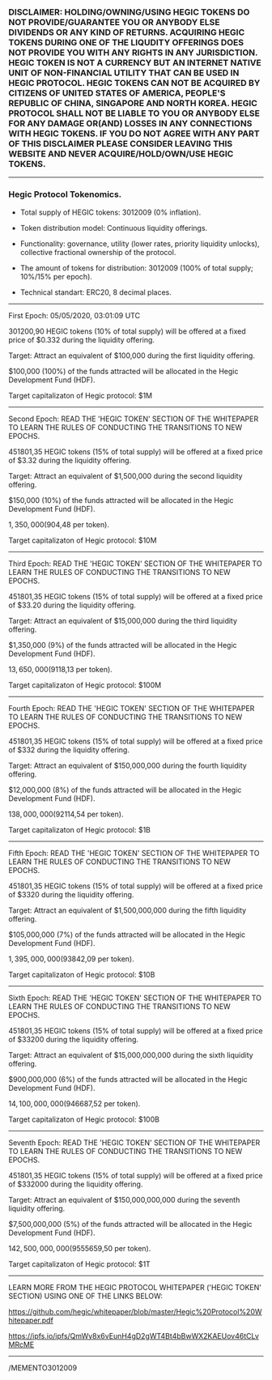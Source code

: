 ### DISCLAIMER: HOLDING/OWNING/USING HEGIC TOKENS DO NOT PROVIDE/GUARANTEE YOU OR ANYBODY ELSE DIVIDENDS OR ANY KIND OF RETURNS. ACQUIRING HEGIC TOKENS DURING ONE OF THE LIQUDITY OFFERINGS DOES NOT PROVIDE YOU WITH ANY RIGHTS IN ANY JURISDICTION. HEGIC TOKEN IS NOT A CURRENCY BUT AN INTERNET NATIVE UNIT OF NON-FINANCIAL UTILITY THAT CAN BE USED IN HEGIC PROTOCOL. HEGIC TOKENS CAN NOT BE ACQUIRED BY CITIZENS OF UNITED STATES OF AMERICA, PEOPLE'S REPUBLIC OF CHINA, SINGAPORE AND NORTH KOREA. HEGIC PROTOCOL SHALL NOT BE LIABLE TO YOU OR ANYBODY ELSE FOR ANY DAMAGE OR(AND) LOSSES IN ANY CONNECTIONS WITH HEGIC TOKENS. IF YOU DO NOT AGREE WITH ANY PART OF THIS DISCLAIMER PLEASE CONSIDER LEAVING THIS WEBSITE AND NEVER ACQUIRE/HOLD/OWN/USE HEGIC TOKENS.

-------------------------

### Hegic Protocol Tokenomics. 

- Total supply of HEGIC tokens: 3012009 (0% inflation).

- Token distribution model: Continuous liquidity offerings.

- Functionality: governance, utility (lower rates, priority liquidity unlocks), collective fractional ownership of the protocol.

- The amount of tokens for distribution: 3012009 (100% of total supply; 10%/15% per epoch).

- Technical standart: ERC20, 8 decimal places.

-------------------------

First Epoch: 05/05/2020, 03:01:09 UTC

301200,90 HEGIC tokens (10% of total supply) will be offered at a fixed price of $0.332 during the liquidity offering.

Target: Attract an equivalent of $100,000 during the first liquidity offering.

$100,000 (100%) of the funds attracted will be allocated in the Hegic Development Fund (HDF).

Target capitalizaton of Hegic protocol: $1M

-------------------------

Second Epoch: READ THE 'HEGIC TOKEN' SECTION OF THE WHITEPAPER TO LEARN THE RULES OF CONDUCTING THE TRANSITIONS TO NEW EPOCHS.

451801,35 HEGIC tokens (15% of total supply) will be offered at a fixed price of $3.32 during the liquidity offering.

Target: Attract an equivalent of $1,500,000 during the second liquidity offering.

$150,000 (10%) of the funds attracted will be allocated in the Hegic Development Fund (HDF).

$1,350,000 (90%) of the funds attracted will be disributed between the HEGIC token holders (~$4,48 per token).

Target capitalizaton of Hegic protocol: $10M

-------------------------

Third Epoch: READ THE 'HEGIC TOKEN' SECTION OF THE WHITEPAPER TO LEARN THE RULES OF CONDUCTING THE TRANSITIONS TO NEW EPOCHS.

451801,35 HEGIC tokens (15% of total supply) will be offered at a fixed price of $33.20 during the liquidity offering.

Target: Attract an equivalent of $15,000,000 during the third liquidity offering.

$1,350,000 (9%) of the funds attracted will be allocated in the Hegic Development Fund (HDF).

$13,650,000 (91%) of the funds attracted will be disributed between the HEGIC token holders (~$18,13 per token).

Target capitalizaton of Hegic protocol: $100M

-------------------------

Fourth Epoch: READ THE 'HEGIC TOKEN' SECTION OF THE WHITEPAPER TO LEARN THE RULES OF CONDUCTING THE TRANSITIONS TO NEW EPOCHS.

451801,35 HEGIC tokens (15% of total supply) will be offered at a fixed price of $332 during the liquidity offering.

Target: Attract an equivalent of $150,000,000 during the fourth liquidity offering.

$12,000,000 (8%) of the funds attracted will be allocated in the Hegic Development Fund (HDF).

$138,000,000 (92%) of the funds attracted will be disributed between the HEGIC token holders (~$114,54 per token).

Target capitalizaton of Hegic protocol: $1B

-------------------------

Fifth Epoch: READ THE 'HEGIC TOKEN' SECTION OF THE WHITEPAPER TO LEARN THE RULES OF CONDUCTING THE TRANSITIONS TO NEW EPOCHS.

451801,35 HEGIC tokens (15% of total supply) will be offered at a fixed price of $3320 during the liquidity offering.

Target: Attract an equivalent of $1,500,000,000 during the fifth liquidity offering.

$105,000,000 (7%) of the funds attracted will be allocated in the Hegic Development Fund (HDF).

$1,395,000,000 (93%) of the funds attracted will be disributed between the HEGIC token holders (~$842,09 per token).

Target capitalizaton of Hegic protocol: $10B

-------------------------

Sixth Epoch: READ THE 'HEGIC TOKEN' SECTION OF THE WHITEPAPER TO LEARN THE RULES OF CONDUCTING THE TRANSITIONS TO NEW EPOCHS.

451801,35 HEGIC tokens (15% of total supply) will be offered at a fixed price of $33200 during the liquidity offering.

Target: Attract an equivalent of $15,000,000,000 during the sixth liquidity offering.

$900,000,000 (6%) of the funds attracted will be allocated in the Hegic Development Fund (HDF).

$14,100,000,000 (94%) of the funds attracted will be disributed between the HEGIC token holders (~$6687,52 per token).

Target capitalizaton of Hegic protocol: $100B

-------------------------

Seventh Epoch: READ THE 'HEGIC TOKEN' SECTION OF THE WHITEPAPER TO LEARN THE RULES OF CONDUCTING THE TRANSITIONS TO NEW EPOCHS.

451801,35 HEGIC tokens (15% of total supply) will be offered at a fixed price of $332000 during the liquidity offering.

Target: Attract an equivalent of $150,000,000,000 during the seventh liquidity offering.

$7,500,000,000 (5%) of the funds attracted will be allocated in the Hegic Development Fund (HDF).

$142,500,000,000 (95%) of the funds attracted will be disributed between the HEGIC token holders (~$55659,50 per token).

Target capitalizaton of Hegic protocol: $1T

-------------------------

LEARN MORE FROM THE HEGIC PROTOCOL WHITEPAPER ('HEGIC TOKEN' SECTION) USING ONE OF THE LINKS BELOW:

https://github.com/hegic/whitepaper/blob/master/Hegic%20Protocol%20Whitepaper.pdf

https://ipfs.io/ipfs/QmWy8x6vEunH4gD2gWT4Bt4bBwWX2KAEUov46tCLvMRcME

-------------------------

/MEMENTO3012009

